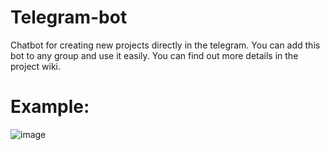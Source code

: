 # Telegram-bot
Chatbot for creating new projects directly in the telegram. 
You can add this bot to any group and use it easily.
You can find out more details in the project wiki.

# Example:
![image](https://github.com/localhost-8/Telegram-bot/assets/119116574/96c179a4-ac87-4977-86bc-10ca8b91f801)
